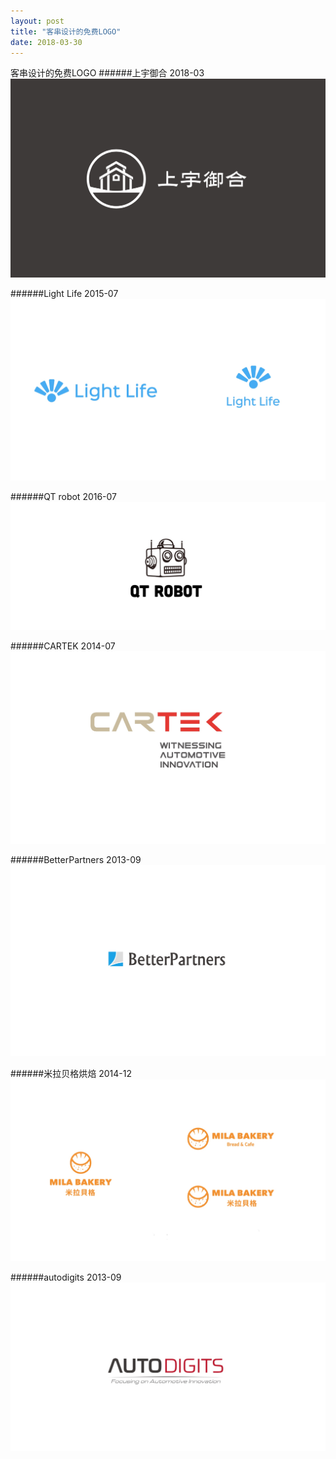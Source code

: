 ```yaml
---
layout: post
title: "客串设计的免费LOGO"
date: 2018-03-30
---
```

客串设计的免费LOGO
######上宇御合
2018-03
![](media/15223884120931/15223891715494.jpg)


######Light Life
2015-07
![](media/15223884120931/15223888743537.jpg)

######QT robot
2016-07
![](media/15223884120931/15223890870875.jpg)

######CARTEK 
2014-07
![](media/15223884120931/15223884227213.jpg)

######BetterPartners
2013-09
![](media/15223884120931/15223886983749.jpg)

######米拉贝格烘焙
2014-12
![](media/15223884120931/15223887669890.jpg)


######autodigits
2013-09
![](media/15223884120931/15223934262057.jpg)



